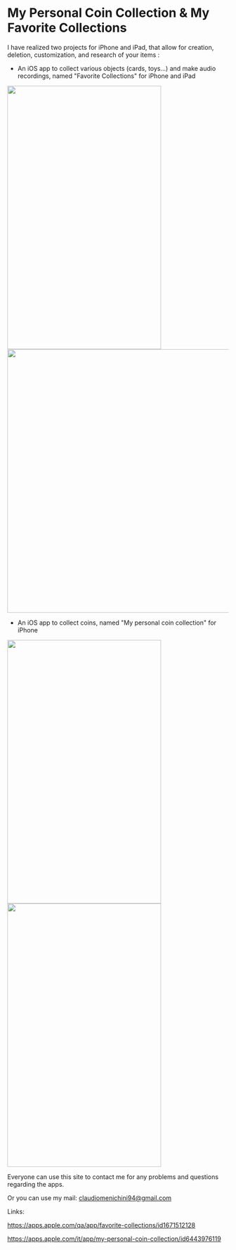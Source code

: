 # My Personal Coin Collection & My Favorite Collections

I have realized two projects for iPhone and iPad, that allow for creation, deletion, customization, and research of your items : 

- An iOS app to collect various objects (cards, toys...) and make audio recordings, named "Favorite Collections" for iPhone and iPad

<img src="https://is1-ssl.mzstatic.com/image/thumb/PurpleSource126/v4/51/ac/79/51ac79e1-bc2b-7b73-caa7-921c4ae371c9/dfb01c04-ddfa-43e8-ada2-af19ff33cc59_IMG_0780.png/300x0w.webp" width = "350" height = "600">

<img src="https://is1-ssl.mzstatic.com/image/thumb/PurpleSource116/v4/24/a4/22/24a42237-4f9a-50d2-e53d-cf2bf0813c1e/7ec88c19-6b5a-4040-8967-54b64b84c34d_Simulator_Screen_Shot_-_iPad_Pro__U002812.9-inch_U0029__U00286th_generation_U0029_-_2023-02-14_at_14.39.25.png/643x0w.webp" width = "950" height = "600">


- An iOS app to collect coins, named "My personal coin collection" for iPhone

<img src="https://github.com/cla1994/My-iOS-and-iPadOS-applications-Privacy-Policy/assets/116500326/333f072f-1204-47fe-9236-d833157edf62" width = "350" height = "600">

<img src="https://github.com/cla1994/My-iOS-and-iPadOS-applications-Privacy-Policy/assets/116500326/abb85837-802b-4e4f-a358-b9f0928e298a" width = "350" height = "600">




Everyone can use this site to contact me for any problems and questions regarding the apps.

Or you can use my mail: claudiomenichini94@gmail.com

Links:

https://apps.apple.com/qa/app/favorite-collections/id1671512128

https://apps.apple.com/it/app/my-personal-coin-collection/id6443976119
